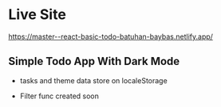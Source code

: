 # Live Site

https://master--react-basic-todo-batuhan-baybas.netlify.app/

## Simple Todo App With Dark Mode

- tasks and theme data store on localeStorage

- Filter func created soon


